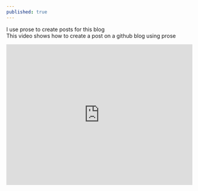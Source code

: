 ```yaml
---
published: true
---
```



I use prose to create posts for this blog   
This video shows how to create a post on a github blog using prose

<iframe width="490" height="370" src="https://www.youtube.com/embed/Dv2ZUvH-pho" frameborder="0" allowfullscreen="allowfullscreen" data-link="https://www.youtube.com/watch?v=Dv2ZUvH-pho"></iframe>
